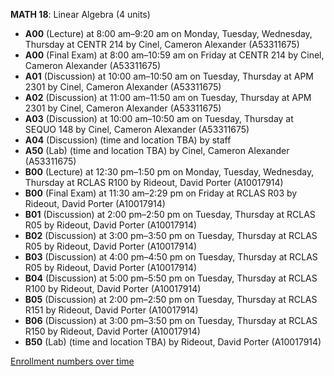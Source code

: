 **MATH 18**: Linear Algebra (4 units)

- **A00** (Lecture) at 8:00 am–9:20 am on Monday, Tuesday, Wednesday, Thursday at CENTR 214 by Cinel, Cameron Alexander (A53311675)
- **A00** (Final Exam) at 8:00 am–10:59 am on Friday at CENTR 214 by Cinel, Cameron Alexander (A53311675)
- **A01** (Discussion) at 10:00 am–10:50 am on Tuesday, Thursday at APM 2301 by Cinel, Cameron Alexander (A53311675)
- **A02** (Discussion) at 11:00 am–11:50 am on Tuesday, Thursday at APM 2301 by Cinel, Cameron Alexander (A53311675)
- **A03** (Discussion) at 10:00 am–10:50 am on Tuesday, Thursday at SEQUO 148 by Cinel, Cameron Alexander (A53311675)
- **A04** (Discussion) (time and location TBA) by staff
- **A50** (Lab) (time and location TBA) by Cinel, Cameron Alexander (A53311675)
- **B00** (Lecture) at 12:30 pm–1:50 pm on Monday, Tuesday, Wednesday, Thursday at RCLAS R100 by Rideout, David Porter (A10017914)
- **B00** (Final Exam) at 11:30 am–2:29 pm on Friday at RCLAS R03 by Rideout, David Porter (A10017914)
- **B01** (Discussion) at 2:00 pm–2:50 pm on Tuesday, Thursday at RCLAS R05 by Rideout, David Porter (A10017914)
- **B02** (Discussion) at 3:00 pm–3:50 pm on Tuesday, Thursday at RCLAS R05 by Rideout, David Porter (A10017914)
- **B03** (Discussion) at 4:00 pm–4:50 pm on Tuesday, Thursday at RCLAS R05 by Rideout, David Porter (A10017914)
- **B04** (Discussion) at 5:00 pm–5:50 pm on Tuesday, Thursday at RCLAS R100 by Rideout, David Porter (A10017914)
- **B05** (Discussion) at 2:00 pm–2:50 pm on Tuesday, Thursday at RCLAS R151 by Rideout, David Porter (A10017914)
- **B06** (Discussion) at 3:00 pm–3:50 pm on Tuesday, Thursday at RCLAS R150 by Rideout, David Porter (A10017914)
- **B50** (Lab) (time and location TBA) by Rideout, David Porter (A10017914)

[Enrollment numbers over time](./MATH18.tsv)
